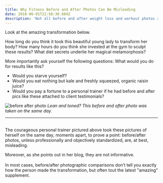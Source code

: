 ```yaml
---
title: Why Fitness Before and After Photos Can Be Misleading
date: 2018-06-01T22:58:30.684Z
description: 'Not all before and after weight loss and workout photos are credible. '
---
```

Look at the amazing transformation below. 

How long do you think it took this beautiful young lady to transform her body? How many hours do you think she invested at the gym to sculpt these results? What diet secrets underlie her magical metamorphosis?

More importantly ask yourself the following questions: What would you do for results like this? 

* Would you starve yourself? 
* Would you eat nothing but kale and freshly squeezed, organic raisin juice? 
* Would you pay a fortune to a personal trainer if he had before and after pics like these attached to client testimonials?

![before after photo](/img/before-after-workout.png "before after photo")
_Lean and toned? This before and after photo was taken on the same day._<hr>

\
The courageous personal trainer pictured above took these pictures of herself on the same day, moments apart, to prove a point: before/after photos, unless professionally and objectively standardized, are, at best, misleading. 

Moreover, as she points out in her blog, they are not informative. \
\
In most cases, before/after photographic comparisons don’t tell you exactly how the person made the transformation, but often tout the latest "amazing" supplement.
